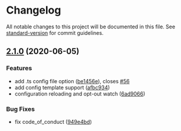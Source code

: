 # Changelog

All notable changes to this project will be documented in this file. See [standard-version](https://github.com/conventional-changelog/standard-version) for commit guidelines.

## [2.1.0](https://github.com/denosaurs/denon/compare/v2.0.2...v2.1.0) (2020-06-05)


### Features

* add .ts config file option ([be1456e](https://github.com/denosaurs/denon/commit/be1456e7633f71aca80f9a074ba8e17931562902)), closes [#56](https://github.com/denosaurs/denon/issues/56)
* add config template support ([afbc934](https://github.com/denosaurs/denon/commit/afbc934d8326816766831cce5a11beaad9fa0afa))
* configuration reloading and opt-out watch ([6ad9066](https://github.com/denosaurs/denon/commit/6ad9066755d6fd66f8d932cf3fca984551ab7b0e))


### Bug Fixes

* fix code_of_conduct ([949e4bd](https://github.com/denosaurs/denon/commit/949e4bdf57f2c84ef109c17c7f5d74751e42dff5))
